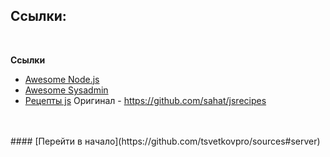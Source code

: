 ## Ссылки:


<br />


**Ссылки**

- [Awesome Node.js](https://github.com/dypsilon/awesome-nodejs)
- [Awesome Sysadmin](https://github.com/dypsilon/awesome-sysadmin)
- [Рецепты js](./jsrecipes.zip) 		 Оригинал - https://github.com/sahat/jsrecipes



<br />
<br />
#### [Перейти в начало](https://github.com/tsvetkovpro/sources#server)